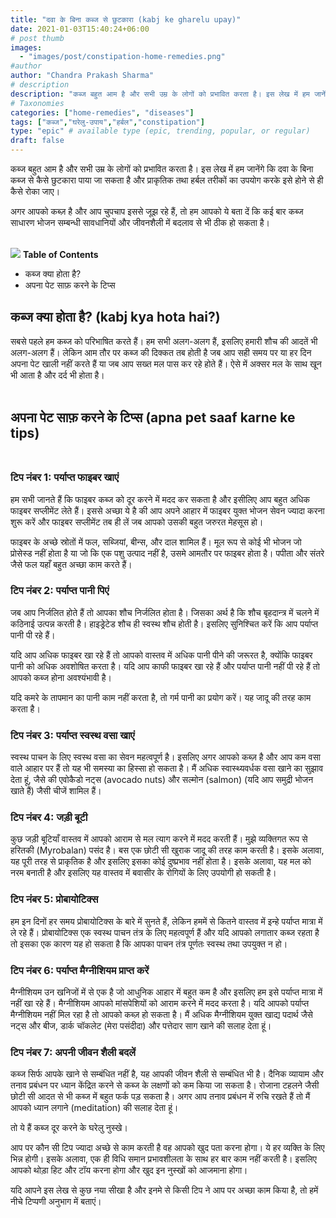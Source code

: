 ```yaml
---
title: "दवा के बिना कब्ज से छुटकारा (kabj ke gharelu upay)"
date: 2021-01-03T15:40:24+06:00
# post thumb
images:
  - "images/post/constipation-home-remedies.png"
#author
author: "Chandra Prakash Sharma"
# description
description: "कब्ज बहुत आम है और सभी उम्र के लोगों को प्रभावित करता है। इस लेख में हम जानेंगे कि दवा के बिना कब्ज से कैसे छुटकारा पाया जा सकता है और  प्राकृतिक तथा हर्बल तरीकों का उपयोग करके इसे होने से ही कैसे रोका जाए।"
# Taxonomies
categories: ["home-remedies", "diseases"]
tags: ["कब्ज","घरेलु-उपाय","हर्बल","constipation"]
type: "epic" # available type (epic, trending, popular, or regular)
draft: false
---
```


कब्ज बहुत आम है और सभी उम्र के लोगों को प्रभावित करता है। इस लेख में हम जानेंगे कि दवा के बिना कब्ज से कैसे छुटकारा पाया जा सकता है और  प्राकृतिक तथा हर्बल तरीकों का उपयोग करके इसे होने से ही कैसे रोका जाए।

अगर आपको कब्ज़ है और आप चुपचाप इससे जूझ रहे हैं, तो हम आपको ये बता दें कि कई बार कब्ज साधारण भोजन सम्बन्धी सावधानियों और जीवनशैली में बदलाव से भी ठीक हो सकता है। <br><br>

<div class="toc-mak">
<img src="../../../images/pencil.png">
<b>Table of Contents</b>
<ul>
<li>कब्ज क्या होता है?</li>
<li>अपना पेट साफ़ करने के टिप्स</li>
</ul>
</div>

## कब्ज क्या होता है? (kabj kya hota hai?)

सबसे पहले हम कब्ज को परिभाषित करते हैं। हम सभी अलग-अलग हैं, इसलिए हमारी शौच की आदतें भी अलग-अलग हैं। लेकिन आम तौर पर कब्ज की दिक्कत तब होती है जब आप सही समय पर या हर दिन अपना पेट खाली नहीं करते हैं या जब आप सख्त मल पास कर रहे होते हैं। ऐसे में अक्सर मल के साथ खून भी आता है और दर्द भी होता है। <br><br>


## अपना पेट साफ़ करने के टिप्स (apna pet saaf karne ke tips) <br><br>

### टिप नंबर 1: पर्याप्त फाइबर खाएं 

हम सभी जानते हैं कि फाइबर कब्ज को दूर करने में मदद कर सकता है और इसीलिए आप बहुत अधिक फाइबर सप्लीमेंट लेते हैं। इससे अच्छा ये है की आप अपने आहार में फाइबर युक्त भोजन सेवन ज्यादा करना शुरू करें और फाइबर सप्लीमेंट तब ही लें जब आपको उसकी बहुत जरुरत मेहसूस हो। 

फाइबर के अच्छे स्रोतों में फल, सब्जियां, बीन्स, और दाल शामिल हैं। मूल रूप से कोई भी भोजन जो प्रोसेस्ड नहीं होता है या जो कि एक पशु उत्पाद नहीं है, उसमे आमतौर पर फाइबर होता है। पपीता और संतरे जैसे फल यहाँ बहुत अच्छा काम करते हैं।

### टिप नंबर 2: पर्याप्त पानी पिएं
जब आप निर्जलित होते हैं तो आपका शौच निर्जलित होता है। जिसका अर्थ है कि शौच बृहदान्त्र में चलने में कठिनाई उत्पन्न करती है। हाइड्रेटेड शौच ही स्वस्थ शौच होती है। इसलिए सुनिश्चित करें कि आप पर्याप्त पानी पी रहे हैं।

यदि आप अधिक फाइबर खा रहे हैं तो आपको वास्तव में अधिक पानी पीने की जरूरत है, क्योंकि फाइबर पानी को अधिक अवशोषित करता है। यदि आप काफी फाइबर खा रहे हैं और पर्याप्त पानी नहीं पी रहे हैं तो आपको कब्ज होना अवश्यंभावी है।

यदि कमरे के तापमान का पानी काम नहीं करता है, तो गर्म पानी का प्रयोग करें। यह जादू की तरह काम करता है।

### टिप नंबर 3: पर्याप्त स्वस्थ वसा खाएं

स्वस्थ पाचन के लिए स्वस्थ वसा का सेवन महत्वपूर्ण है। इसलिए अगर आपको कब्ज़ है और आप कम वसा वाले आहार पर हैं तो यह भी समस्या का हिस्सा हो सकता है। मैं अधिक स्वास्थ्यवर्धक वसा खाने का सुझाव देता हूं, जैसे की एवोकैडो नट्स (avocado nuts) और सल्मोन (salmon) (यदि आप समुद्री भोजन खाते हैं) जैसी चीजें शामिल हैं।

### टिप नंबर 4: जड़ी बूटी

कुछ जड़ी बूटियाँ वास्तव में आपको आराम से मल त्याग करने में मदद करती हैं। मुझे व्यक्तिगत रूप से हरितकी (Myrobalan) पसंद है। बस एक छोटी सी खुराक जादू की तरह काम करती है। इसके अलावा, यह पूरी तरह से प्राकृतिक है और इसलिए इसका कोई दुष्प्रभाव नहीं होता है। इसके अलावा, यह मल को नरम बनाती है और इसलिए यह वास्तव में बवासीर के रोगियों के लिए उपयोगी हो सकती है।

### टिप नंबर 5: प्रोबायोटिक्स
हम इन दिनों हर समय प्रोबायोटिक्स के बारे में सुनते हैं, लेकिन हममें से कितने वास्तव में इन्हे पर्याप्त मात्रा में ले रहे हैं। प्रोबायोटिक्स एक स्वस्थ पाचन तंत्र के लिए महत्वपूर्ण हैं और यदि आपको लगातार कब्ज रहता है तो इसका एक कारण यह हो सकता है कि आपका पाचन तंत्र पूर्णतः स्वस्थ तथा उपयुक्त न हो।


### टिप नंबर 6: पर्याप्त मैग्नीशियम प्राप्त करें

मैग्नीशियम उन खनिजों में से एक है जो आधुनिक आहार में बहुत कम है और इसलिए हम इसे पर्याप्त मात्रा में नहीं खा रहे हैं। मैग्नीशियम आपको मांसपेशियों को आराम करने में मदद करता है। यदि आपको पर्याप्त मैग्नीशियम नहीं मिल रहा है तो आपको कब्ज़ हो सकता है। मैं अधिक मैग्नीशियम युक्त खाद्य पदार्थ जैसे नट्स और बीज, डार्क चॉकलेट (मेरा पसंदीदा) और पत्तेदार साग खाने की सलाह देता हूं।

### टिप नंबर 7: अपनी जीवन शैली बदलें

कब्ज सिर्फ आपके खाने से सम्बंधित नहीं है, यह आपकी जीवन शैली से सम्बंधित भी है। दैनिक व्यायाम और तनाव प्रबंधन पर ध्यान केंद्रित करने से कब्ज के लक्षणों को कम किया जा सकता है। रोजाना टहलने जैसी छोटी सी आदत से भी कब्ज में बहुत फर्क पड़ सकता है। अगर आप तनाव प्रबंधन में रुचि रखते हैं तो मैं आपको ध्यान लगाने (meditation) की सलाह देता हूं।


तो ये हैं कब्ज दूर करने के घरेलु नुस्खे। 

आप पर कौन सी टिप ज्यादा अच्छे से काम करती है वह आपको खुद पता करना होगा। ये हर व्यक्ति के लिए भिन्न होगी। इसके अलावा, एक ही विधि समान प्रभावशीलता के साथ हर बार काम नहीं करती है। इसलिए आपको थोड़ा हिट और टॉय करना होगा और खुद इन नुस्खों को आजमाना होगा।

यदि आपने इस लेख से कुछ नया सीखा है और इनमे से किसी टिप ने आप पर अच्छा काम किया है, तो हमें नीचे टिप्पणी अनुभाग में बताएं।



